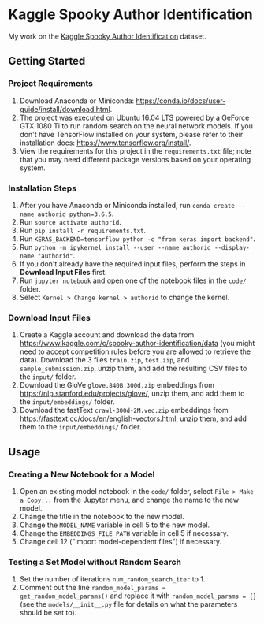 # Kaggle Spooky Author Identification
My work on the [Kaggle Spooky Author Identification](https://www.kaggle.com/c/spooky-author-identification) dataset.

## Getting Started

### Project Requirements
1. Download Anaconda or Miniconda: https://conda.io/docs/user-guide/install/download.html.
1. The project was executed on Ubuntu 16.04 LTS powered by a GeForce GTX 1080 Ti to run random search on the neural network models. If you don't have TensorFlow installed on your system, please refer to their installation docs: https://www.tensorflow.org/install/.
1. View the requirements for this project in the `requirements.txt` file; note that you may need different package versions based on your operating system.

### Installation Steps
1. After you have Anaconda or Miniconda installed, run `conda create --name authorid python=3.6.5`.
1. Run `source activate authorid`.
1. Run `pip install -r requirements.txt`.
1. Run `KERAS_BACKEND=tensorflow python -c "from keras import backend"`.
1. Run `python -m ipykernel install --user --name authorid --display-name "authorid"`.
1. If you don't already have the required input files, perform the steps in **Download Input Files** first.
1. Run `jupyter notebook` and open one of the notebook files in the `code/` folder.
1. Select `Kernel > Change kernel > authorid` to change the kernel.

### Download Input Files
1. Create a Kaggle account and download the data from https://www.kaggle.com/c/spooky-author-identification/data (you might need to accept competition rules before you are allowed to retrieve the data). Download the 3 files `train.zip`, `test.zip`, and `sample_submission.zip`, unzip them, and add the resulting CSV files to the `input/` folder.
1. Download the GloVe `glove.840B.300d.zip` embeddings from https://nlp.stanford.edu/projects/glove/, unzip them, and add them to the `input/embeddings/` folder.
1. Download the fastText `crawl-300d-2M.vec.zip` embeddings from https://fasttext.cc/docs/en/english-vectors.html, unzip them, and add them to the `input/embeddings/` folder.

## Usage

### Creating a New Notebook for a Model
1. Open an existing model notebook in the `code/` folder, select `File > Make a Copy...` from the Jupyter menu, and change the name to the new model.
1. Change the title in the notebook to the new model.
1. Change the `MODEL_NAME` variable in cell 5 to the new model.
1. Change the `EMBEDDINGS_FILE_PATH` variable in cell 5 if necessary.
1. Change cell 12 ("Import model-dependent files") if necessary.

### Testing a Set Model without Random Search
1. Set the number of iterations `num_random_search_iter` to 1.
1. Comment out the line `random_model_params = get_random_model_params()` and replace it with `random_model_params = {}` (see the `models/__init__.py` file for details on what the parameters should be set to).
